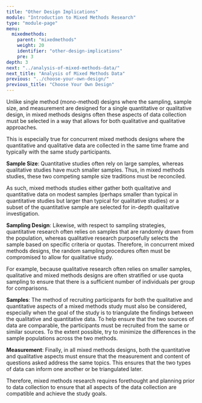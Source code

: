 ```yaml
---
title: "Other Design Implications"
module: "Introduction to Mixed Methods Research"
type: "module-page"
menu:
  mixedmethods:
    parent: "mixedmethods"
    weight: 20
    identifier: "other-design-implications"
    pre: 3
depth: 3
next: "../analysis-of-mixed-methods-data/"
next_title: "Analysis of Mixed Methods Data"
previous: "../choose-your-own-design/"
previous_title: "Choose Your Own Design"
---
```


Unlike single method (mono-method) designs where the sampling, sample size, and measurement are designed for a single quantitative or qualitative design, in mixed methods designs often these aspects of data collection must be selected in a way that allows for both qualitative and qualitative approaches.

This is especially true for concurrent mixed methods designs where the quantitative and qualitative data are collected in the same time frame and typically with the same study participants.

__Sample Size__:  Quantitative studies often rely on large samples, whereas qualitative studies have much smaller samples.  Thus, in mixed methods studies, these two competing sample size traditions must be reconciled.

As such, mixed methods studies either gather both qualitative and quantitative data on modest samples (perhaps smaller than typical in quantitative studies but larger than typical for qualitative studies) or a subset of the quantitative sample are selected for in-depth qualitative investigation.

__Sampling Design__:  Likewise, with respect to sampling strategies, quantitative research often relies on samples that are randomly drawn from the population, whereas qualitative research purposefully selects the sample based on specific criteria or quotas.  Therefore, in concurrent mixed methods designs, the random sampling procedures often must be compromised to allow for qualitative study.

For example, because qualitative research often relies on smaller samples, qualitative and mixed methods designs are often stratified or use quota sampling to ensure that there is a sufficient number of individuals per group for comparisons.

__Samples__:  The method of recruiting participants for both the qualitative and quantitative aspects of a mixed methods study must also be considered, especially when the goal of the study is to triangulate the findings between the qualitative and quantitative data.  To help ensure that the two sources of data are comparable, the participants must be recruited from the same or similar sources.  To the extent possible, try to minimize the differences in the sample populations across the two methods.

__Measurement__:  Finally, in all mixed methods designs, both the quantitative and qualitative aspects must ensure that the measurement and content of questions asked address the same topics. This ensures that the two types of data can inform one another or be triangulated later.

Therefore, mixed methods research requires forethought and planning prior to data collection to ensure that all aspects of the data collection are compatible and achieve the study goals.

